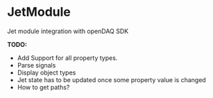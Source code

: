 # JetModule
Jet module integration with openDAQ SDK

**TODO:**
- Add Support for all property types.
- Parse signals
- Display object types
- Jet state has to be updated once some property value is changed
- How to get paths?

